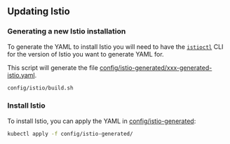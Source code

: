 ## Updating Istio

### Generating a new Istio installation

To generate the YAML to install Istio you will need to have the [`istioctl`](https://github.com/istio/istio/releases) CLI for the version of Istio you want to generate YAML for.

This script will generate the file [config/istio-generated/xxx-generated-istio.yaml](../config/istio-generated/xxx-generated-istio.yaml).

```bash
config/istio/build.sh
```

### Install Istio

To install Istio, you can apply the YAML in [config/istio-generated](../config/istio-generated):

```bash
kubectl apply -f config/istio-generated/
```

